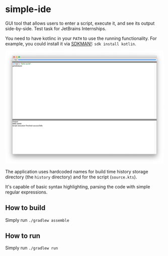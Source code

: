 # simple-ide
GUI tool that allows users to enter a script, execute it, and see its output side-by-side. Test task for JetBrains Internships.

You need to have kotlinc in your `PATH` to use the running functionality. For example, you could install it via [SDKMAN!](https://sdkman.io): `sdk install kotlin`.

![Application screenshot](./screenshot.png)

The application uses hardcoded names for build time history storage directory (the `history` directory) and for the script (`source.kts`).

It's capable of basic syntax highlighting, parsing the code with simple regular expressions.  

## How to build
Simply run `./gradlew assemble`

## How to run
Simply run `./gradlew run`